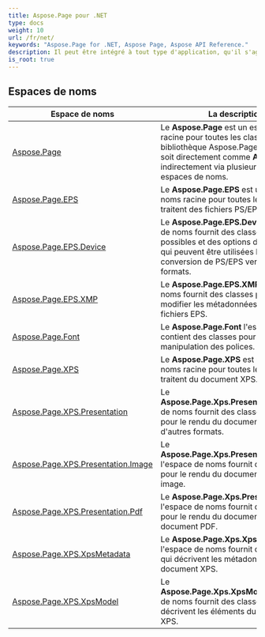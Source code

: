 ```yaml
---
title: Aspose.Page pour .NET
type: docs
weight: 10
url: /fr/net/
keywords: "Aspose.Page for .NET, Aspose Page, Aspose API Reference."
description: Il peut être intégré à tout type d'application, qu'il s'agisse d'une application Web ASP.NET ou d'une application Windows.
is_root: true
---
```


## Espaces de noms

| Espace de noms | La description |
| --- | --- |
| [Aspose.Page](./aspose.page/) | Le **Aspose.Page** est un espace de noms racine pour toutes les classes de la bibliothèque Aspose.Page qui y sont soit directement comme **Appareil** ou indirectement via plusieurs sous-espaces de noms. |
| [Aspose.Page.EPS](./aspose.page.eps/) | Le **Aspose.Page.EPS** est un espace de noms racine pour toutes les classes qui traitent des fichiers PS/EPS. |
| [Aspose.Page.EPS.Device](./aspose.page.eps.device/) | Le **Aspose.Page.EPS.Device** l'espace de noms fournit des classes d'appareils possibles et des options de sauvegarde qui peuvent être utilisées lors de la conversion de PS/EPS vers d'autres formats. |
| [Aspose.Page.EPS.XMP](./aspose.page.eps.xmp/) | Le **Aspose.Page.EPS.XMP** l'espace de noms fournit des classes pour lire et modifier les métadonnées XMP dans les fichiers EPS. |
| [Aspose.Page.Font](./aspose.page.font/) | Le **Aspose.Page.Font** l'espace de noms contient des classes pour la manipulation des polices. |
| [Aspose.Page.XPS](./aspose.page.xps/) | Le **Aspose.Page.XPS** est un espace de noms racine pour toutes les classes qui traitent du document XPS. |
| [Aspose.Page.XPS.Presentation](./aspose.page.xps.presentation/) | Le **Aspose.Page.Xps.Presentation**l'espace de noms fournit des classes de base pour le rendu du document XPS dans d'autres formats. |
| [Aspose.Page.XPS.Presentation.Image](./aspose.page.xps.presentation.image/) | Le **Aspose.Page.Xps.Presentation.Image** l'espace de noms fournit des classes pour le rendu du document XPS en une image. |
| [Aspose.Page.XPS.Presentation.Pdf](./aspose.page.xps.presentation.pdf/) | Le **Aspose.Page.Xps.Presentation.Pdf** l'espace de noms fournit des classes pour le rendu du document XPS en document PDF. |
| [Aspose.Page.XPS.XpsMetadata](./aspose.page.xps.xpsmetadata/) | Le **Aspose.Page.Xps.XpsMetadata** l'espace de noms fournit des classes qui décrivent les métadonnées du document XPS. |
| [Aspose.Page.XPS.XpsModel](./aspose.page.xps.xpsmodel/) | Le **Aspose.Page.Xps.XpsModel**l'espace de noms fournit des classes qui décrivent les éléments du document XPS. |


